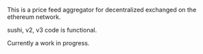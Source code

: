 This is a price feed aggregator for decentralized exchanged on the ethereum network.

sushi, v2, v3 code is functional.

Currently a work in progress.
